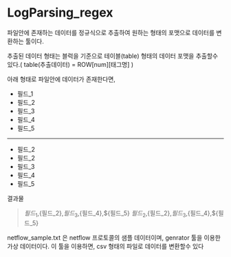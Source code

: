 # LogParsing_regex

파일안에 존재하는 데이터를 정규식으로 추출하여 원하는 형태의 포맷으로 데이터를 변환하는 툴이다.

추출된 데이터 형태는 블럭을 기준으로 테이블(table) 형태의 데이터 포맷을 추출할수 있다.( table(추출데이터) = ROW[num][태그명] )

아래 형태로 파일안에 데이터가 존재한다면,

* 필드_1
* 필드_2
* 필드_3
* 필드_4
* 필드_5
-------------------------------------
* 필드_2
* 필드_2
* 필드_3
* 필드_4
* 필드_5

결과물  
> ${필드_1},${필드_2},${필드_3},${필드_4},${필드_5}
> ${필드_2},${필드_2},${필드_3},${필드_4},${필드_5}

netflow_sample.txt 은 netflow 프로토콜의 샘플 데이터이며, genrator 툴을 이용한 가상 데이터이다.
이 툴을 이용하면, csv 형태의 파일로 데이터를 변환할수 있다 

